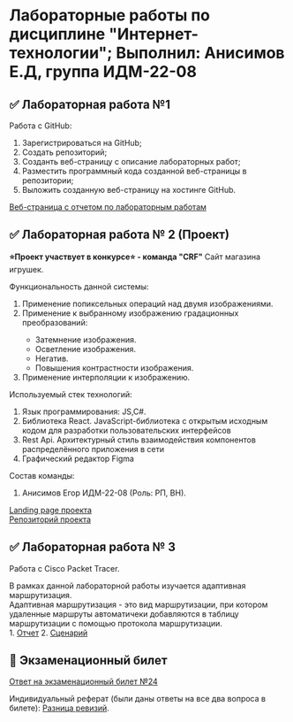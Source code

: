 # Лабораторные работы по дисциплине "Интернет-технологии"; Выполнил: Анисимов Е.Д, группа ИДМ-22-08

## ✅ Лабораторная работа №1

Работа с GitHub:
1. Зарегистрироваться на GitHub;
2. Создать репозиторий;
3. Созданть веб-страницу с описание лабораторных работ;
4. Разместить программный кода созданной веб-страницы в репозитории;
5. Выложить созданную веб-страницу на хостинге GitHub.

[Веб-страница с отчетом по лабораторным работам](https://saintmantis.github.io/IT_LABS/)

## ✅ Лабораторная работа № 2 (Проект)
**⭐Проект участвует в конкурсе⭐ - команда "CRF"**
Cайт магазина игрушек.

Функциональность данной системы:
<ol>
  <li>Применение попиксельных операций над двумя изображениями.</li>
  <li>Применение к выбранному изображению градационных преобразований:</li>
  <ul>
    <li>Затемнение изображения.</li>
    <li>Осветление изображения.</li>
    <li>Негатив.</li>
    <li>Повышения контрастности изображения.</li>
   </ul>
  <li>Применение интерполяции к изображению.</li>
</ol>
Используемый стек технологий:
<ol>
  <li>Язык программирования: JS,C#.</li>
  <li>Библиотека React. JavaScript-библиотека с открытым исходным кодом для разработки пользовательских интерфейсов</li>
  <li>Rest Api. Архитектурный стиль взаимодействия компонентов распределённого приложения в сети</li>
  <li>Графический редактор Figma</li>
</ol>
Состав команды:
<ol>
  <li>Анисимов Егор ИДМ-22-08 (Роль: РП, ВН).</li>
</ol>
<a href="https://saintmantis.github.io/bear-house-landing-page/">Landing page проекта</a> <br>
<a href="https://github.com/saintmantis/bear-house-landing-page/tree/master">Репозиторий проекта</a>


## ✅ Лабораторная работа № 3

Работа с Cisco Packet Tracer. 
<div>В рамках данной лабораторной работы изучается адаптивная маршрутизация.</div>
<div>Адаптивная маршрутизация - это вид маршрутизации, при котором удаленные маршруты автоматичеки добавляются в таблицу маршрутизации с помощью протокола маршрутизации.</div>
1. <a href="https://github.com/saintmantis/IT_LABS/blob/main/%D0%9E%D1%82%D1%87%D1%91%D1%82%D1%8B/%D0%9E%D1%82%D1%87%D0%B5%D1%82_4.pdf">Отчет</a>
2. <a href="https://github.com/saintmantis/IT_LABS/blob/main/%D0%9E%D1%82%D1%87%D1%91%D1%82%D1%8B/%D1%81%D1%86%D0%B5%D0%BD%D0%B0%D1%80%D0%B8%D0%B9_4.pka">Сценарий</a>


## 📖 Экзаменационный билет

[Ответ на экзаменационный билет №24](https://github.com/stankin/inet-2022/wiki/exam24)

Индивидуальный реферат (были даны ответы на все два вопроса в билете): <a href="https://github.com/stankin/inet-2022/wiki/exam24/_compare/6d1a555ca59a9dc540509c8fd8606bf852f13b06...31a5f67c55ce538e8fa4e97aa368897f0490560d">Разница ревизий</a>.

